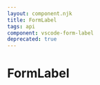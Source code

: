 ```yaml
---
layout: component.njk
title: FormLabel
tags: api
component: vscode-form-label
deprecated: true
---
```


# FormLabel
